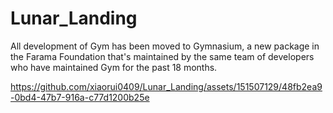 # Lunar_Landing
All development of Gym has been moved to Gymnasium, a new package in the Farama Foundation that's maintained by the same team of developers who have maintained Gym for the past 18 months.

https://github.com/xiaorui0409/Lunar_Landing/assets/151507129/48fb2ea9-0bd4-47b7-916a-c77d1200b25e

